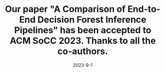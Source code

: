 ---
title: Our paper "A Comparison of End-to-End Decision Forest Inference Pipelines" has been accepted to ACM SoCC 2023. Thanks to all the co-authors.
date: 2023-9-1
---